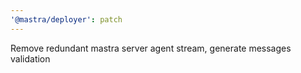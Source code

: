 ```yaml
---
'@mastra/deployer': patch
---
```


Remove redundant mastra server agent stream, generate messages validation

